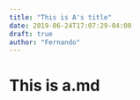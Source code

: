 ```yaml
---
title: "This is A's title"
date: 2019-06-24T17:07:29-04:00
draft: true
author: "Fernando"
---
```


# This is a.md
